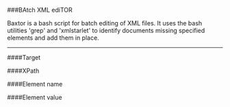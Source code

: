 ###BAtch XML ediTOR

Baxtor is a bash script for batch editing of XML files. It uses the bash utilities 'grep' and 'xmlstarlet' to identify documents missing specified elements and add them in place.

___

####Target

####XPath

####Element name

####Element value
 
